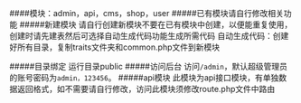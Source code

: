 ####模块：admin，api，cms，shop，user
#####已有模块请自行修改相关功能
#####新建模块
请自行创建新模块不要在已有模块中创建，以便能重复使用，
创建时请先建表然后可选择自动生成代码功能生成所需代码
自动生成代码：创建好所有目录，复制traits文件夹和common.php文件到新模块

#####目录绑定
运行目录public
#####访问后台
访问`/admin`，默认超级管理员的账号密码为`admin，123456`。
#####api模块
此模块为api接口模块，有单独数据返回格式，如不需要请自行修改，访问此模块须修改route.php文件中路由
